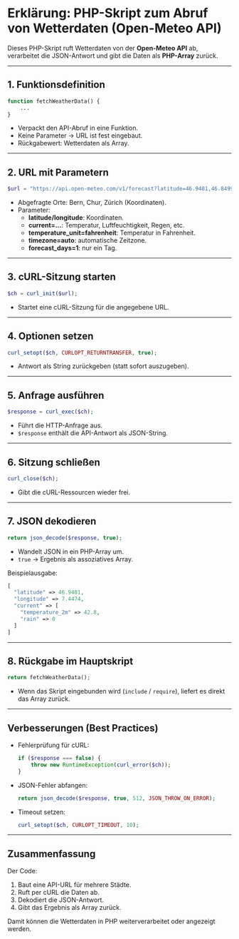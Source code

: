 # Erklärung: PHP-Skript zum Abruf von Wetterdaten (Open-Meteo API)

Dieses PHP-Skript ruft Wetterdaten von der **Open-Meteo API** ab, verarbeitet die JSON-Antwort und gibt die Daten als **PHP-Array** zurück.

---

## 1. Funktionsdefinition
```php
function fetchWeatherData() {
    ...
}
```
- Verpackt den API-Abruf in eine Funktion.
- Keine Parameter → URL ist fest eingebaut.
- Rückgabewert: Wetterdaten als Array.

---

## 2. URL mit Parametern
```php
$url = "https://api.open-meteo.com/v1/forecast?latitude=46.9481,46.8499,47.3667&longitude=7.4474,9.5329,8.55&current=temperature_2m,relative_humidity_2m,apparent_temperature,is_day,rain,showers,snowfall,cloud_cover&temperature_unit=fahrenheit&timezone=auto&forecast_days=1";
```
- Abgefragte Orte: Bern, Chur, Zürich (Koordinaten).
- Parameter:
  - **latitude/longitude**: Koordinaten.
  - **current=...**: Temperatur, Luftfeuchtigkeit, Regen, etc.
  - **temperature_unit=fahrenheit**: Temperatur in Fahrenheit.
  - **timezone=auto**: automatische Zeitzone.
  - **forecast_days=1**: nur ein Tag.

---

## 3. cURL-Sitzung starten
```php
$ch = curl_init($url);
```
- Startet eine cURL-Sitzung für die angegebene URL.

---

## 4. Optionen setzen
```php
curl_setopt($ch, CURLOPT_RETURNTRANSFER, true);
```
- Antwort als String zurückgeben (statt sofort auszugeben).

---

## 5. Anfrage ausführen
```php
$response = curl_exec($ch);
```
- Führt die HTTP-Anfrage aus.
- `$response` enthält die API-Antwort als JSON-String.

---

## 6. Sitzung schließen
```php
curl_close($ch);
```
- Gibt die cURL-Ressourcen wieder frei.

---

## 7. JSON dekodieren
```php
return json_decode($response, true);
```
- Wandelt JSON in ein PHP-Array um.
- `true` → Ergebnis als assoziatives Array.

Beispielausgabe:
```php
[
  "latitude" => 46.9481,
  "longitude" => 7.4474,
  "current" => [
    "temperature_2m" => 42.8,
    "rain" => 0
  ]
]
```

---

## 8. Rückgabe im Hauptskript
```php
return fetchWeatherData();
```
- Wenn das Skript eingebunden wird (`include` / `require`), liefert es direkt das Array zurück.

---

## Verbesserungen (Best Practices)
- Fehlerprüfung für cURL:
  ```php
  if ($response === false) {
      throw new RuntimeException(curl_error($ch));
  }
  ```
- JSON-Fehler abfangen:
  ```php
  return json_decode($response, true, 512, JSON_THROW_ON_ERROR);
  ```
- Timeout setzen:
  ```php
  curl_setopt($ch, CURLOPT_TIMEOUT, 10);
  ```

---

## Zusammenfassung
Der Code:
1. Baut eine API-URL für mehrere Städte.  
2. Ruft per cURL die Daten ab.  
3. Dekodiert die JSON-Antwort.  
4. Gibt das Ergebnis als Array zurück.  

Damit können die Wetterdaten in PHP weiterverarbeitet oder angezeigt werden.
